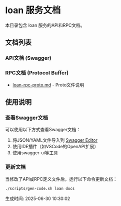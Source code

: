 # loan 服务文档

本目录包含 loan 服务的API和RPC文档。

## 文档列表

### API文档 (Swagger)

### RPC文档 (Protocol Buffer)
- [loan-rpc-proto.md](./loan-rpc-proto.md) - Proto文件说明

## 使用说明

### 查看Swagger文档
可以使用以下方式查看Swagger文档：
1. 将JSON/YAML文件导入到 [Swagger Editor](https://editor.swagger.io/)
2. 使用IDE插件（如VSCode的OpenAPI扩展）
3. 使用swagger-ui等工具

### 更新文档
当修改了API或RPC定义文件后，运行以下命令更新文档：
```bash
./scripts/gen-code.sh loan docs
```

生成时间: 2025-06-30 10:30:02
